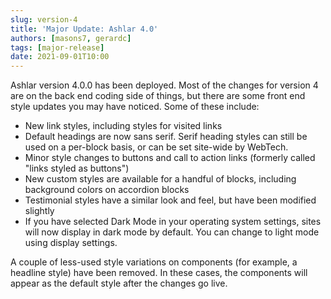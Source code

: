 ```yaml
---
slug: version-4
title: 'Major Update: Ashlar 4.0'
authors: [masons7, gerardc]
tags: [major-release]
date: 2021-09-01T10:00
---
```


Ashlar version 4.0.0 has been deployed. Most of the changes for version 4 are on the back end coding side of things, but there are some front end style updates you may have noticed. Some of these include:

* New link styles, including styles for visited links
* Default headings are now sans serif. Serif heading styles can still be used on a per-block basis, or can be set site-wide by WebTech.
* Minor style changes to buttons and call to action links (formerly called "links styled as buttons")
* New custom styles are available for a handful of blocks, including background colors on accordion blocks
* Testimonial styles have a similar look and feel, but have been modified slightly
* If you have selected Dark Mode in your operating system settings, sites will now display in dark mode by default. You can change to light mode using display settings.

A couple of less-used style variations on components (for example, a headline style) have been removed. In these cases, the components will appear as the default style after the changes go live.